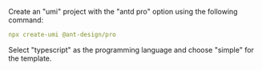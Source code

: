 Create an "umi" project with the "antd pro" option using the following command:

```yaml
npx create-umi @ant-design/pro
```

Select "typescript" as the programming language and choose "simple" for the template.
